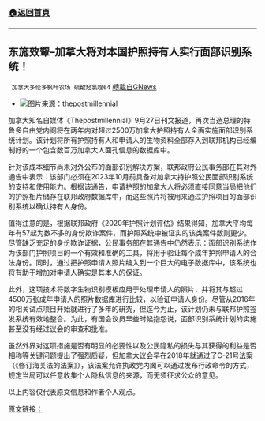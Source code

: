 ###  [:house:返回首頁](https://github.com/ourhimalayas/txt)
---


## 东施效颦&#8211;加拿大将对本国护照持有人实行面部识别系统！
` 加拿大多伦多枫叶农场 硫酸羟氯喹64` [轉載自GNews](https://gnews.org/zh-hans/1560735/)

- ![](https://assets.gnews.org/wp-content/uploads/2021/07/ymhz2-edited.jpg)图片来源：thepostmillennial


加拿大知名自媒体《Thepostmillennial》9月27日刊文报道，再次当选总理的特鲁多自由党内阁将在两年内对超过2500万加拿大护照持有人全面实施面部识别系统计划。该计划将所有护照持有人和申请人的生物资料全部存入到联邦机构已经编制好的一个包含数百万加拿大人面孔信息的数据库中。

针对该成本细节尚未对外公布的面部识别解决方案，联邦政府公民事务部在其对外通告中表示：该部门必须在2023年10月前具备对加拿大持护照公民面部识别系统的支持和使用能力。根据该通告，申请护照的加拿大人将必须直接同意当局把他们的护照相片储存在联邦政府数据库中，而这些照片将被用来通过护照项目的面部识别系统以确认持有人身份。

值得注意的是，根据联邦政府《2020年护照计划评估》结果得知，加拿大平均每年有57起为数不多的身份欺诈案件，而护照系统中被证实的该类案件数则更少。尽管缺乏充足的身份欺诈证据，公民事务部在其通告中仍然表示：面部识别系统作为该部门护照项目的一个有效和准确的工具，将用于验证每个成年护照申请人的合法身份。同时，通过把护照申请人照片编入到一个巨大的电子数据库中，该系统也将有助于增加对申请人确实是其本人的保证。

此外，这项技术将数字生物识别模板应用于处理申请人的照片，并将其与超过4500万张成年申请人的照片数据库进行比较，以验证申请人身份。尽管从2016年的相关试点项目开始就进行了多年的研究，但迄今为止，该计划仍未与联邦护照签发系统有效地整合。为此，有国会议员早些时候抱怨说，面部识别系统计划的实施甚至没有经过议会的审查和批准。

虽然外界对这项措施是否有明显的必要性以及公民隐私的损失与其获得的利益是否相称等关键问题提出了强烈质疑，但加拿大议会早在2018年就通过了C-21号法案（《修订海关法的法案》），该法案允许执政党内阁可以通过发布行政命令的方式，规定当局可以任意收集个人隐私信息的来源，而无须征求公众的意见。

以上内容仅代表原文信息和作者个人观点。

[原文链接：](https://thepostmillennial.com/trudeau-liberals-federal-facial-recognition-system-report)
